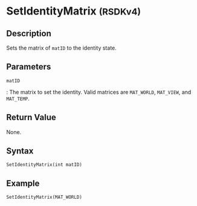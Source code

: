 # SetIdentityMatrix <small>(RSDKv4)</small>

## Description
Sets the matrix of `matID` to the identity state.

## Parameters
`matID`

:   The matrix to set the identity. Valid matrices are `MAT_WORLD`, `MAT_VIEW`, and `MAT_TEMP`.

## Return Value
None.

## Syntax
```
SetIdentityMatrix(int matID)
```

## Example
```
SetIdentityMatrix(MAT_WORLD)
```